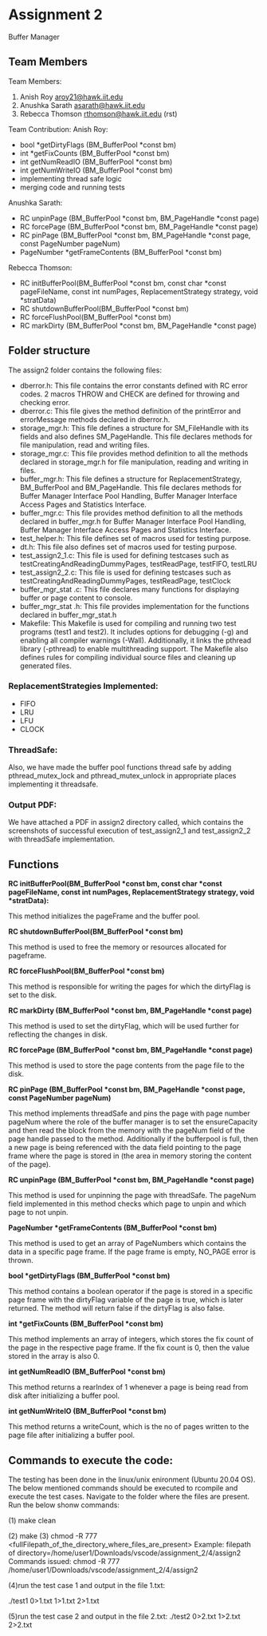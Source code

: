 
# Assignment 2
Buffer Manager


## Team Members

Team Members:
1. Anish Roy	    aroy21@hawk.iit.edu
2. Anushka Sarath   asarath@hawk.iit.edu
3. Rebecca Thomson	rthomson@hawk.iit.edu (rst)


Team Contribution:
Anish Roy:
- bool *getDirtyFlags (BM_BufferPool *const bm) 
- int *getFixCounts (BM_BufferPool *const bm) 
- int getNumReadIO (BM_BufferPool *const bm) 
- int getNumWriteIO (BM_BufferPool *const bm) 
- implementing thread safe logic
- merging code and running tests

    

Anushka Sarath:
- RC unpinPage (BM_BufferPool *const bm, BM_PageHandle *const page) 
- RC forcePage (BM_BufferPool *const bm, BM_PageHandle *const page) 
- RC pinPage (BM_BufferPool *const bm, BM_PageHandle *const page, const PageNumber pageNum) 
- PageNumber *getFrameContents (BM_BufferPool *const bm) 

    

Rebecca Thomson:
- RC initBufferPool(BM_BufferPool *const bm, const char *const pageFileName, 	const int  numPages, ReplacementStrategy strategy, void *stratData) 
- RC shutdownBufferPool(BM_BufferPool *const bm) 
- RC forceFlushPool(BM_BufferPool *const bm) 
- RC markDirty (BM_BufferPool *const bm, BM_PageHandle *const page) 






## Folder structure

The assign2 folder contains the following files:
- dberror.h: This file contains the error constants defined with RC error codes. 2 macros THROW and CHECK are defined for throwing and checking error.
- dberror.c: This file gives the method definition of the printError and errorMessage methods declared in dberror.h.
- storage_mgr.h: This file defines a structure for SM_FileHandle with its fields and also defines SM_PageHandle. This file declares methods for file manipulation, read and writing files.
- storage_mgr.c: This file provides method definition to all the methods declared in storage_mgr.h for file manipulation, reading and writing in files.
- buffer_mgr.h: This file defines a structure for ReplacementStrategy, BM_BufferPool and BM_PageHandle. This file declares methods for Buffer Manager Interface Pool Handling, Buffer Manager Interface Access Pages and Statistics Interface.
- buffer_mgr.c: This file provides method definition to all the methods declared in buffer_mgr.h for Buffer Manager Interface Pool Handling, Buffer Manager Interface Access Pages and Statistics Interface.
- test_helper.h: This file defines set of macros used for testing purpose.
- dt.h: This file also defines set of macros used for testing purpose.
- test_assign2_1.c: This file is used for defining testcases such as testCreatingAndReadingDummyPages, testReadPage, testFIFO, testLRU
- test_assign2_2.c: This file is used for defining testcases such as testCreatingAndReadingDummyPages, testReadPage, testClock
- buffer_mgr_stat .c: This file declares many functions for displaying buffer or page content to console.
- buffer_mgr_stat .h: This file provides implementation for the functions declared in buffer_mgr_stat.h
- Makefile: This Makefile is used for compiling and running two test programs (test1 and test2). It includes options for debugging (-g) and enabling all compiler warnings (-Wall). Additionally, it links the pthread library (-pthread) to enable multithreading support. 
            The Makefile also defines rules for compiling individual source files and cleaning up generated files.
### ReplacementStrategies Implemented:
- FIFO
- LRU
- LFU
- CLOCK

### ThreadSafe:
Also, we have made the buffer pool functions thread safe by adding pthread_mutex_lock and pthread_mutex_unlock in appropriate places implementing it threadsafe.

### Output PDF:
We have attached a PDF in assign2 directory called, which contains the screenshots of successful execution of test_assign2_1 and test_assign2_2 with threadSafe implementation.

## Functions

__RC initBufferPool(BM_BufferPool *const bm, const char *const pageFileName, const int numPages, ReplacementStrategy strategy, void *stratData):__

This method initializes the pageFrame and the buffer pool.

__RC shutdownBufferPool(BM_BufferPool *const bm)__

This method is used to free the memory or resources allocated for pageframe.

__RC forceFlushPool(BM_BufferPool *const bm)__

This method is responsible for writing the pages for which the dirtyFlag is set to the disk.

__RC markDirty (BM_BufferPool *const bm, BM_PageHandle *const page)__

This method is used to set the dirtyFlag, which will be used further for reflecting the changes in disk.

__RC forcePage (BM_BufferPool *const bm, BM_PageHandle *const page)__

This method is used to store the page contents from the page file to the disk.

__RC pinPage (BM_BufferPool *const bm, BM_PageHandle *const page, const PageNumber pageNum)__

This method implements threadSafe and pins the page with page number pageNum where the role of the buffer manager is to set the ensureCapacity and then read the block from the memory with the
pageNum field of the page handle passed to the method. Additionally if the bufferpool is full, then a new page is being referenced with the data field pointing to
the page frame where the page is stored in (the area in memory storing the content of the page).

__RC unpinPage (BM_BufferPool *const bm, BM_PageHandle *const page)__

This method is used for unpinning the page with threadSafe. The pageNum field implemented in this method checks which page to unpin and which page to not unpin.

__PageNumber *getFrameContents (BM_BufferPool *const bm)__

This method is used to get an array of PageNumbers which contains the data in a specific page frame. If the page frame is empty, NO_PAGE error is thrown.

__bool *getDirtyFlags (BM_BufferPool *const bm)__

This method contains a boolean operator if the page is stored in a specific page frame with the dirtyFlag variable of the page is true, which is later returned. The method will return false if the dirtyFlag is also false.

__int *getFixCounts (BM_BufferPool *const bm)__

This method implements an array of integers, which stores the fix count of the page in the respective page frame. If the fix count is 0, then the value stored in the array is also 0.

__int getNumReadIO (BM_BufferPool *const bm)__

This method returns a rearIndex of 1 whenever a page is being read from disk after initializing a buffer pool.

__int getNumWriteIO (BM_BufferPool *const bm)__

This method returns a writeCount, which is the no of pages written to the page file after initializing a buffer pool.

## Commands to execute the code:

The testing has been done in the linux/unix enironment (Ubuntu 20.04 OS).
The below mentioned commands should be executed to rcompile and execute the test cases.
Navigate to the folder where the files are present. Run the below shonw commands:

(1) 
make clean

(2) 
make
(3)
chmod -R 777 <fullFilepath_of_the_directory_where_files_are_present>
Example: filepath of directory=/home/user1/Downloads/vscode/assignment_2/4/assign2
Commands issued:
chmod -R 777 /home/user1/Downloads/vscode/assignment_2/4/assign2

(4)run the test case 1 and output in the file 1.txt:

./test1 0>1.txt 1>1.txt 2>1.txt

(5)run the test case 2 and output in the file 2.txt:
./test2 0>2.txt 1>2.txt 2>2.txt

